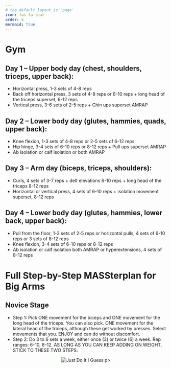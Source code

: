 ```yaml
---
# the default layout is 'page'
icon: fas fa-leaf
order: 5
mermaid: true
---
```


# Gym 

## Day 1 – Upper body day (chest, shoulders, triceps, upper back):
- Horizontal press, 1-3 sets of 4-8 reps
- Back off horizontal press, 3 sets of 4-8 reps or 6-10 reps + long head of the triceps superset, 6-12 reps
- Vertical press, 3-6 sets of 2-5 reps + Chin ups superset AMRAP

## Day 2 – Lower body day (glutes, hammies, quads, upper back):
- Knee flexion, 1-3 sets of 4-8 reps or 2-5 sets of 6-12 reps
- Hip hinge, 3-4 sets of 6-10 reps or 8-12 reps + Pull ups superset AMRAP
- Ab isolation or calf isolation or both AMRAP

## Day 3 – Arm day (biceps, triceps, shoulders):
- Curls, 4 sets of 3-7 reps + delt elevations 6-10 reps + long head of the triceps 8-12 reps
- Horizontal or vertical press, 4 sets of 6-10 reps + isolation movement superset, 8-12 reps

## Day 4 – Lower body day (glutes, hammies, lower back, upper back):
- Pull from the floor, 1-3 sets of 2-5 reps or horizontal pulls, 4 sets of 6-10 reps or 3 sets of 8-12 reps
- Knee flexion, 3-4 sets of 6-10 reps or 8-12 reps
- Ab isolation or calf isolation both AMRAP or hyperextensions, 4 sets of 8-12 reps

# Full Step-by-Step MASSterplan for Big Arms
## Novice Stage
- Step 1: Pick ONE movement for the biceps and ONE movement for the long head of the triceps. You can also pick. ONE movement for the lateral head of the triceps, although these get worked by presses. Select movements that you. ENJOY and can do without discomfort.
- Step 2: Do 3 to 6 sets a week, either once (3) or twice (6) a week. Rep ranges: 6-10, 8-12. AS LONG AS YOU CAN KEEP ADDING ON WEIGHT, STICK TO THESE TWO STEPS.

<p align="center">
    <img alt="Just Do It I Guess" src="https://media2.giphy.com/media/v1.Y2lkPTc5MGI3NjExN205dnV5NDVocHc4anZ0b3dxbGZ1YWc5amNmdW9mZ2V0cjFwMzV4cCZlcD12MV9pbnRlcm5hbF9naWZfYnlfaWQmY3Q9Zw/0owap7cyOBVZO45ZNO/giphy.webp">
p>
